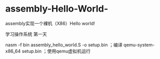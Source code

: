 # assembly-Hello-World-
assembly实现一个裸机（X86）Hello world!

学习操作系统 第一天


nasm -f bin assembly_hello_world.S -o setup.bin ；编译 
qemu-system-x86_64 setup.bin  ；使用qemu虚拟机运行
